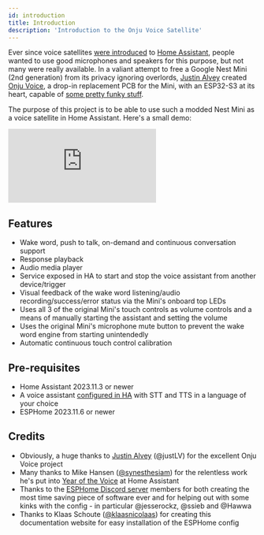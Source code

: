 ```yaml
---
id: introduction
title: Introduction
description: 'Introduction to the Onju Voice Satellite'
---
```


Ever since voice satellites [were introduced](https://www.home-assistant.io/blog/2023/04/27/year-of-the-voice-chapter-2/#composing-voice-assistants) to [Home Assistant](https://www.home-assistant.io/), people wanted to use good microphones and speakers for this purpose, but not many were really available. In a valiant attempt to free a Google Nest Mini (2nd generation) from its privacy ignoring overlords, [Justin Alvey](https://github.com/justLV) created [Onju Voice](https://github.com/justLV/onju-voice), a drop-in replacement PCB for the Mini, with an ESP32-S3 at its heart, capable of [some pretty funky stuff](https://twitter.com/justLV/status/1681377298308820992).

The purpose of this project is to be able to use such a modded Nest Mini as a voice satellite in Home Assistant. Here's a small demo:

<iframe class="youtube-video" src="https://www.youtube.com/embed/fuX6IYa79gA?si=DAuEWS87kSnQtX6U" title="YouTube video player" frameborder="0" allow="accelerometer; autoplay; clipboard-write; encrypted-media; gyroscope; picture-in-picture; web-share" allowfullscreen></iframe>

## Features

- Wake word, push to talk, on-demand and continuous conversation support
- Response playback
- Audio media player
- Service exposed in HA to start and stop the voice assistant from another device/trigger
- Visual feedback of the wake word listening/audio recording/success/error status via the Mini's onboard top LEDs
- Uses all 3 of the original Mini's touch controls as volume controls and a means of manually starting the assistant and setting the volume
- Uses the original Mini's microphone mute button to prevent the wake word engine from starting unintendedly
- Automatic continuous touch control calibration

## Pre-requisites

- Home Assistant 2023.11.3 or newer
- A voice assistant [configured in HA](https://my.home-assistant.io/redirect/voice_assistants/) with STT and TTS in a language of your choice
- ESPHome 2023.11.6 or newer

## Credits

- Obviously, a huge thanks to [Justin Alvey](https://twitter.com/justLV) (@justLV) for the excellent Onju Voice project
- Many thanks to Mike Hansen ([@synesthesiam](https://github.com/synesthesiam)) for the relentless work he's put into [Year of the Voice](https://www.home-assistant.io/voice_control/) at Home Assistant
- Thanks to the [ESPHome Discord server](https://discord.gg/KhAMKrd) members for both creating the most time saving piece of software ever and for helping out with some kinks with the config - in particular @jesserockz, @ssieb and @Hawwa
- Thanks to Klaas Schoute ([@klaasnicolaas](https://github.com/klaasnicolaas)) for creating this documentation website for easy installation of the ESPHome config